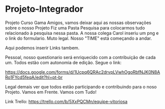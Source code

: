 # Projeto-Integrador
Projeto Curso Gama
Amigos, vamos deixar aqui as nossas observações sobre o nosso Projeto
Fiz uma Pasta Pesquisa para colocarmos tudo relacionado à pesquisa nessa pasta. 
A nossa colega Carol inseriu um png e o link do formulario. Muto legal.
Nosso "TIME" está começando a andar.

Aqui podemos inserir Links tambem.

Pessoal, nosso questionario será enriquecido com a contribuição de cada um. Todos estão com autonomia de edição. Segue o link:

https://docs.google.com/forms/d/1Ucpq6QRAc2drvpLVwhOgoRbfNJK0N8ARo1FYcd5feqA/edit?hl=pt-br

Legal demais ver que todos estão participando e contribuindo para o noso Projeto.
Vamos em Frente. Vamos com Tudo!

Link Trello: https://trello.com/b/5XxPQCMn/equipe-vitoriosa
